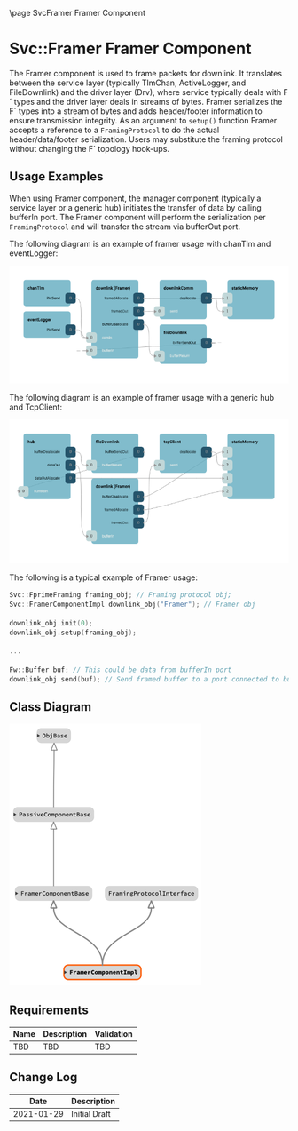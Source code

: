 \page SvcFramer Framer  Component
# Svc::Framer Framer Component

The Framer component is used to frame packets for downlink. It translates between the service layer (typically TlmChan, ActiveLogger, and FileDownlink) and the driver layer (Drv), where service typically deals with F´ types and the driver layer deals in streams of bytes. Framer serializes the F´ types into a stream of bytes and adds header/footer information to ensure transmission integrity. As an argument to `setup()` function Framer accepts a reference to a `FramingProtocol` to do the actual header/data/footer serialization. Users may substitute the framing protocol without changing the F´ topology hook-ups. 

## Usage Examples
When using Framer component, the manager component (typically a service layer or a generic hub) initiates the transfer of data by calling bufferIn port. The Framer component will perform the serialization per `FramingProtocol` and will transfer the stream via bufferOut port.

The following diagram is an example of framer usage with chanTlm and eventLogger:

![framer_example](./img/framer_example_1.png)

The following diagram is an example of framer usage with a generic hub and TcpClient:

![framer_example](./img/framer_example_2.png)

The following is a typical example of Framer usage:

```c++
Svc::FprimeFraming framing_obj; // Framing protocol obj;
Svc::FramerComponentImpl downlink_obj("Framer"); // Framer obj

downlink_obj.init(0);
downlink_obj.setup(framing_obj);

...

Fw::Buffer buf; // This could be data from bufferIn port
downlink_obj.send(buf); // Send framed buffer to a port connected to bufferOut
```

## Class Diagram

![classdiagram](./img/class_diagram_framer.png)

## Requirements

| Name | Description | Validation |
|---|---|---|
| TBD | TBD | TBD |

## Change Log

| Date | Description |
|---|---|
| 2021-01-29 | Initial Draft |
